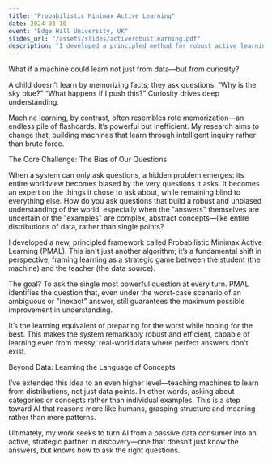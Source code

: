 ```yaml
---
title: "Probabilistic Minimax Active Learning"
date: 2024-03-10
event: "Edge Hill University, UK"
slides_url: "/assets/slides/activerobustlearning.pdf"
description: "I developed a principled method for robust active learning that allows AI to learn optimally even from ambiguous or inexact data."
---
```

  What if a machine could learn not just from data—but from curiosity?

  A child doesn’t learn by memorizing facts; they ask questions. “Why is the sky blue?” “What happens if I push this?” Curiosity drives deep understanding.

  Machine learning, by contrast, often resembles rote memorization—an endless pile of flashcards. It’s powerful but inefficient. My research aims to change that, building machines that learn through intelligent inquiry rather than brute force.

  The Core Challenge: The Bias of Our Questions

  When a system can only ask questions, a hidden problem emerges: its entire worldview becomes biased by the very questions it asks. It becomes an expert on the things it chose to ask about, while remaining blind to everything else. How do you ask questions that build a robust and unbiased understanding of the world, especially when the "answers" themselves are uncertain or the "examples" are complex, abstract concepts—like entire distributions of data, rather than single points?

  I developed a new, principled framework called Probabilistic Minimax Active Learning (PMAL). This isn't just another algorithm; it’s a fundamental shift in perspective, framing learning as a strategic game between the student (the machine) and the teacher (the data source).

  The goal? To ask the single most powerful question at every turn. PMAL identifies the question that, even under the worst-case scenario of an ambiguous or "inexact" answer, still guarantees the maximum possible improvement in understanding.

  It’s the learning equivalent of preparing for the worst while hoping for the best. This makes the system remarkably robust and efficient, capable of learning even from messy, real-world data where perfect answers don't exist.

  Beyond Data: Learning the Language of Concepts

  I’ve extended this idea to an even higher level—teaching machines to learn from distributions, not just data points. In other words, asking about categories or concepts rather than individual examples. This is a step toward AI that reasons more like humans, grasping structure and meaning rather than mere patterns.

  Ultimately, my work seeks to turn AI from a passive data consumer into an active, strategic partner in discovery—one that doesn’t just know the answers, but knows how to ask the right questions.